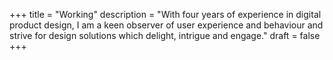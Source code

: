 +++
title = "Working"
description = "With four years of experience in digital product design, I am a keen observer of user experience and behaviour and strive for design solutions which delight, intrigue and engage."
draft = false
+++
